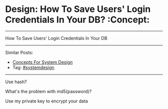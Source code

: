 # Design: How To Save Users' Login Credentials In Your DB?     :Concept:


---

How To Save Users' Login Credentials In Your DB  

---

Similar Posts:  
-   [Concepts For System Design](https://architect.dennyzhang.com/design-concept)
-   Tag: [#systemdesign](https://architect.dennyzhang.com/tag/systemdesign)

---

Use hash?  

What's the problem with md5(password)?  

Use my private key to encrypt your data